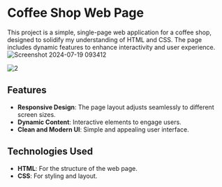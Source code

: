 # Coffee Shop Web Page

This project is a simple, single-page web application for a coffee shop, designed to solidify my understanding of HTML and CSS. The page includes dynamic features to enhance interactivity and user experience.
![Screenshot 2024-07-19 093412](https://github.com/user-attachments/assets/889ecd7d-643f-4ada-9aad-1e9c30a13d11)

![2](https://github.com/user-attachments/assets/ec78a211-608e-4e58-b270-67ba42c3f40b)


## Features

- **Responsive Design**: The page layout adjusts seamlessly to different screen sizes.
- **Dynamic Content**: Interactive elements to engage users.
- **Clean and Modern UI**: Simple and appealing user interface.

## Technologies Used

- **HTML**: For the structure of the web page.
- **CSS**: For styling and layout.

